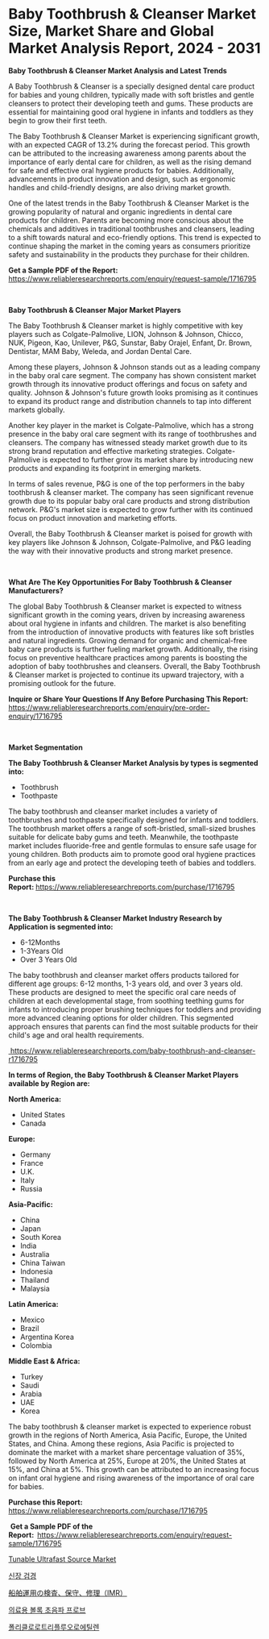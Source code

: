 <p><h1>Baby Toothbrush & Cleanser Market Size, Market Share and Global Market Analysis Report, 2024 - 2031</h1></p><p><strong>Baby Toothbrush & Cleanser Market Analysis and Latest Trends</strong></p>
<p><p>A Baby Toothbrush & Cleanser is a specially designed dental care product for babies and young children, typically made with soft bristles and gentle cleansers to protect their developing teeth and gums. These products are essential for maintaining good oral hygiene in infants and toddlers as they begin to grow their first teeth.</p><p>The Baby Toothbrush & Cleanser Market is experiencing significant growth, with an expected CAGR of 13.2% during the forecast period. This growth can be attributed to the increasing awareness among parents about the importance of early dental care for children, as well as the rising demand for safe and effective oral hygiene products for babies. Additionally, advancements in product innovation and design, such as ergonomic handles and child-friendly designs, are also driving market growth.</p><p>One of the latest trends in the Baby Toothbrush & Cleanser Market is the growing popularity of natural and organic ingredients in dental care products for children. Parents are becoming more conscious about the chemicals and additives in traditional toothbrushes and cleansers, leading to a shift towards natural and eco-friendly options. This trend is expected to continue shaping the market in the coming years as consumers prioritize safety and sustainability in the products they purchase for their children.</p></p>
<p><strong>Get a Sample PDF of the Report:&nbsp;</strong> <a href="https://www.reliableresearchreports.com/enquiry/request-sample/1716795">https://www.reliableresearchreports.com/enquiry/request-sample/1716795</a></p>
<p>&nbsp;</p>
<p><strong>Baby Toothbrush & Cleanser Major Market Players</strong></p>
<p><p>The Baby Toothbrush & Cleanser market is highly competitive with key players such as Colgate-Palmolive, LION, Johnson & Johnson, Chicco, NUK, Pigeon, Kao, Unilever, P&G, Sunstar, Baby Orajel, Enfant, Dr. Brown, Dentistar, MAM Baby, Weleda, and Jordan Dental Care.</p><p>Among these players, Johnson & Johnson stands out as a leading company in the baby oral care segment. The company has shown consistent market growth through its innovative product offerings and focus on safety and quality. Johnson & Johnson's future growth looks promising as it continues to expand its product range and distribution channels to tap into different markets globally.</p><p>Another key player in the market is Colgate-Palmolive, which has a strong presence in the baby oral care segment with its range of toothbrushes and cleansers. The company has witnessed steady market growth due to its strong brand reputation and effective marketing strategies. Colgate-Palmolive is expected to further grow its market share by introducing new products and expanding its footprint in emerging markets.</p><p>In terms of sales revenue, P&G is one of the top performers in the baby toothbrush & cleanser market. The company has seen significant revenue growth due to its popular baby oral care products and strong distribution network. P&G's market size is expected to grow further with its continued focus on product innovation and marketing efforts.</p><p>Overall, the Baby Toothbrush & Cleanser market is poised for growth with key players like Johnson & Johnson, Colgate-Palmolive, and P&G leading the way with their innovative products and strong market presence.</p></p>
<p>&nbsp;</p>
<p><strong>What Are The Key Opportunities For Baby Toothbrush & Cleanser Manufacturers?</strong></p>
<p><p>The global Baby Toothbrush & Cleanser market is expected to witness significant growth in the coming years, driven by increasing awareness about oral hygiene in infants and children. The market is also benefiting from the introduction of innovative products with features like soft bristles and natural ingredients. Growing demand for organic and chemical-free baby care products is further fueling market growth. Additionally, the rising focus on preventive healthcare practices among parents is boosting the adoption of baby toothbrushes and cleansers. Overall, the Baby Toothbrush & Cleanser market is projected to continue its upward trajectory, with a promising outlook for the future.</p></p>
<p><strong>Inquire or Share Your Questions If Any Before Purchasing This Report:</strong> <a href="https://www.reliableresearchreports.com/enquiry/pre-order-enquiry/1716795">https://www.reliableresearchreports.com/enquiry/pre-order-enquiry/1716795</a></p>
<p>&nbsp;</p>
<p><strong>Market Segmentation</strong></p>
<p><strong>The Baby Toothbrush & Cleanser Market Analysis by types is segmented into:</strong></p>
<p><ul><li>Toothbrush</li><li>Toothpaste</li></ul></p>
<p><p>The baby toothbrush and cleanser market includes a variety of toothbrushes and toothpaste specifically designed for infants and toddlers. The toothbrush market offers a range of soft-bristled, small-sized brushes suitable for delicate baby gums and teeth. Meanwhile, the toothpaste market includes fluoride-free and gentle formulas to ensure safe usage for young children. Both products aim to promote good oral hygiene practices from an early age and protect the developing teeth of babies and toddlers.</p></p>
<p><strong>Purchase this Report:&nbsp;</strong><a href="https://www.reliableresearchreports.com/purchase/1716795">https://www.reliableresearchreports.com/purchase/1716795</a></p>
<p>&nbsp;</p>
<p><strong>The Baby Toothbrush & Cleanser Market Industry Research by Application is segmented into:</strong></p>
<p><ul><li>6-12Months</li><li>1-3Years Old</li><li>Over 3 Years Old</li></ul></p>
<p><p>The baby toothbrush and cleanser market offers products tailored for different age groups: 6-12 months, 1-3 years old, and over 3 years old. These products are designed to meet the specific oral care needs of children at each developmental stage, from soothing teething gums for infants to introducing proper brushing techniques for toddlers and providing more advanced cleaning options for older children. This segmented approach ensures that parents can find the most suitable products for their child's age and oral health requirements.</p></p>
<p><a href="https://www.reliableresearchreports.com/baby-toothbrush-and-cleanser-r1716795">&nbsp;https://www.reliableresearchreports.com/baby-toothbrush-and-cleanser-r1716795</a></p>
<p><strong>In terms of Region, the Baby Toothbrush & Cleanser Market Players available by Region are:</strong></p>
<p>
    <p> <strong> North America: </strong>
        <ul>
            <li>United States</li>
            <li>Canada</li>
        </ul>
        </p> 
    <p> <strong> Europe: </strong>
        <ul>
            <li>Germany</li>
            <li>France</li>
            <li>U.K.</li>
            <li>Italy</li>
            <li>Russia</li>
        </ul>
        </p> 
    <p> <strong> Asia-Pacific: </strong>
        <ul>
            <li>China</li>
            <li>Japan</li>
            <li>South Korea</li>
            <li>India</li>
            <li>Australia</li>
            <li>China Taiwan</li>
            <li>Indonesia</li>
            <li>Thailand</li>
            <li>Malaysia</li>
        </ul>
        </p> 
    <p> <strong> Latin America: </strong>
        <ul>
            <li>Mexico</li>
            <li>Brazil</li>
            <li>Argentina Korea</li>
            <li>Colombia</li>
        </ul>
        </p> 
    <p> <strong> Middle East & Africa: </strong>
        <ul>
            <li>Turkey</li>
            <li>Saudi</li>
            <li>Arabia</li>
            <li>UAE</li>
            <li>Korea</li>
        </ul>
    </p>
    </p>
<p><p>The baby toothbrush & cleanser market is expected to experience robust growth in the regions of North America, Asia Pacific, Europe, the United States, and China. Among these regions, Asia Pacific is projected to dominate the market with a market share percentage valuation of 35%, followed by North America at 25%, Europe at 20%, the United States at 15%, and China at 5%. This growth can be attributed to an increasing focus on infant oral hygiene and rising awareness of the importance of oral care for babies.</p></p>
<p><strong>Purchase this Report: </strong><a href="https://www.reliableresearchreports.com/purchase/1716795">https://www.reliableresearchreports.com/purchase/1716795</a></p>
<p>&nbsp;<strong>Get a Sample PDF of the Report:&nbsp;&nbsp;</strong><a href="https://www.reliableresearchreports.com/enquiry/request-sample/1716795">https://www.reliableresearchreports.com/enquiry/request-sample/1716795</a></p>
<p><strong></strong></p>
<p><p><a href="https://issuu.com/reportprime-2/docs/tunable-ultrafast-source-market-size-2030.pptx">Tunable Ultrafast Source Market</a></p><p><a href="https://github.com/Evans21Bill/Market-Research-Report-List-1/blob/main/4212461101586.md">신장 검경</a></p><p><a href="https://github.com/zoetazuur/Market-Research-Report-List-1/blob/main/5023853107404.md">船舶運用の検査、保守、修理（IMR）</a></p><p><a href="https://github.com/durgin521/Market-Research-Report-List-1/blob/main/2150898101585.md">의료용 볼록 초음파 프로브</a></p><p><a href="https://medium.com/@flower89678/2024-2031-%EA%B8%B0%EA%B0%84%EC%9D%84-%EB%8C%80%EC%83%81%EC%9C%BC%EB%A1%9C-%EC%98%88%EC%83%81%EB%90%98%EB%8A%94-poly-chlorotrifluoroethylene-%EC%8B%9C%EC%9E%A5-%EB%8F%99%ED%96%A5-%EB%B0%8F-%EC%8B%9C%EC%9E%A5-%EB%B6%84%EC%84%9D-267de7ebca36">폴리클로로트리플루오로에틸렌</a></p></p>